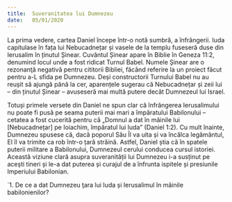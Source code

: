 ```yaml
---
title:  Suveranitatea lui Dumnezeu
date:   05/01/2020
---
```



La prima vedere, cartea Daniel începe într-o notă sumbră, a înfrângerii. Iuda capitulase în fața lui Nebucadnețar și vasele de la templu fuseseră duse din Ierusalim în ținutul Șinear. Cuvântul Șinear apare în Biblie în Geneza 11:2, denumind locul unde a fost ridicat Turnul Babel. Numele Șinear are o rezonanţă negativă pentru cititorii Bibliei, făcând referire la un proiect făcut pentru a-L sfida pe Dumnezeu. Deși constructorii Turnului Babel nu au reușit să ajungă până la cer, aparențele sugerau că Nebucadnețar și zeii lui – din ținutul Șinear – avuseseră mai multă putere decât Dumnezeul lui Israel.

Totuși primele versete din Daniel ne spun clar că înfrângerea Ierusalimului nu poate fi pusă pe seama puterii mai mari a împăratului Babilonului – cetatea a fost cucerită pentru că „Domnul a dat în mâinile lui [Nebucadnețar] pe Ioiachim, împăratul lui Iuda” (Daniel 1:2). Cu mult înainte, Dumnezeu spusese că, dacă poporul Său Îl va uita și va încălca legământul, El îl va trimite ca rob într-o țară străină. Astfel, Daniel știa că în spatele puterii militare a Babilonului, Dumnezeul cerului conducea cursul istoriei. Această viziune clară asupra suveranității lui Dumnezeu i-a susținut pe acești tineri și le-a dat puterea și curajul de a înfrunta ispitele și presiunile Imperiului Babilonian.

`1. De ce a dat Dumnezeu ţara lui Iuda și Ierusalimul în mâinile babilonienilor?
<!--stackedit_data:
eyJoaXN0b3J5IjpbLTcyMjMwOTg2MF19
-->